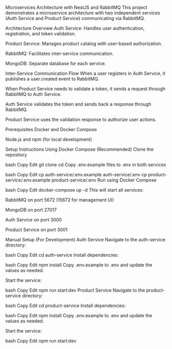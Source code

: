 Microservices Architecture with NestJS and RabbitMQ
This project demonstrates a microservice architecture with two independent services (Auth Service and Product Service) communicating via RabbitMQ.

Architecture Overview
Auth Service: Handles user authentication, registration, and token validation.

Product Service: Manages product catalog with user-based authorization.

RabbitMQ: Facilitates inter-service communication.

MongoDB: Separate database for each service.

Inter-Service Communication Flow
When a user registers in Auth Service, it publishes a user.created event to RabbitMQ.

When Product Service needs to validate a token, it sends a request through RabbitMQ to Auth Service.

Auth Service validates the token and sends back a response through RabbitMQ.

Product Service uses the validation response to authorize user actions.

Prerequisites
Docker and Docker Compose

Node.js and npm (for local development)

Setup Instructions
Using Docker Compose (Recommended)
Clone the repository

bash
Copy
Edit
git clone <repository-url>
cd <repository-folder>
Copy .env.example files to .env in both services

bash
Copy
Edit
cp auth-service/.env.example auth-service/.env
cp product-service/.env.example product-service/.env
Run using Docker Compose

bash
Copy
Edit
docker-compose up -d
This will start all services:

RabbitMQ on port 5672 (15672 for management UI)

MongoDB on port 27017

Auth Service on port 3000

Product Service on port 3001

Manual Setup (For Development)
Auth Service
Navigate to the auth-service directory:

bash
Copy
Edit
cd auth-service
Install dependencies:

bash
Copy
Edit
npm install
Copy .env.example to .env and update the values as needed.

Start the service:

bash
Copy
Edit
npm run start:dev
Product Service
Navigate to the product-service directory:

bash
Copy
Edit
cd product-service
Install dependencies:

bash
Copy
Edit
npm install
Copy .env.example to .env and update the values as needed.

Start the service:

bash
Copy
Edit
npm run start:dev
